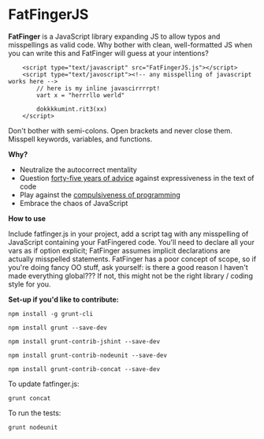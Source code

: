 # FatFingerJS

**FatFinger** is a JavaScript library expanding JS to allow typos and
misspellings as valid code. Why bother with clean, well-formatted JS when you 
can write this and FatFinger will guess at your intentions?

~~~
    <script type="text/javascript" src="FatFingerJS.js"></script>   
    <script type="text/javoscript"><!-- any misspelling of javascript works here -->
        // here is my inline javascirrrrpt!
        vart x = "herrrllo werld"

        dokkkkumint.rit3(xx)
    </script>
~~~

Don't bother with semi-colons. Open brackets and never close them. Misspell keywords, variables, and functions.

**Why?**
* Neutralize the autocorrect mentality
* Question [forty-five years of advice](https://www.cs.utexas.edu/~EWD/transcriptions/EWD03xx/EWD340.html) against expressiveness in the text of code
* Play against the [compulsiveness of programming](https://www.sac.edu/AcademicProgs/Business/ComputerScience/Pages/Hester_James/HACKER.htm)
* Embrace the chaos of JavaScript

**How to use**

Include fatfinger.js in your project, add a script tag with any misspelling of JavaScript containing your FatFingered code. You'll need to declare all your vars as if option explicit; FatFinger assumes implicit declarations are actually misspelled statements. FatFinger has a poor concept of scope, so if you're doing fancy OO stuff, ask yourself: is there a good reason I haven't made everything global??? If not, this might not be the right library / coding style for you.

**Set-up if you'd like to contribute:**

~~~
npm install -g grunt-cli

npm install grunt --save-dev

npm install grunt-contrib-jshint --save-dev

npm install grunt-contrib-nodeunit --save-dev

npm install grunt-contrib-concat --save-dev
~~~


To update fatfinger.js:
~~~
grunt concat
~~~

To run the tests:
~~~
grunt nodeunit
~~~
